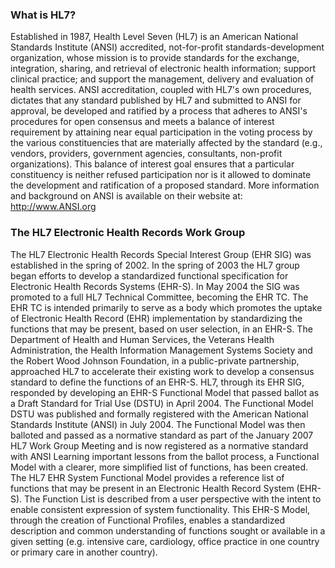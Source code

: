 ### What is HL7?

Established in 1987, Health Level Seven (HL7) is an American National Standards Institute (ANSI) accredited,
not-for-profit standards-development organization, whose mission is to provide standards for the exchange,
integration, sharing, and retrieval of electronic health information; support clinical practice; and support the
management, delivery and evaluation of health services. ANSI accreditation, coupled with HL7's own
procedures, dictates that any standard published by HL7 and submitted to ANSI for approval, be developed and
ratified by a process that adheres to ANSI's procedures for open consensus and meets a balance of interest
requirement by attaining near equal participation in the voting process by the various constituencies that are
materially affected by the standard (e.g., vendors, providers, government agencies, consultants, non-profit
organizations).
This balance of interest goal ensures that a particular constituency is neither refused
participation nor is it allowed to dominate the development and ratification of a proposed standard. More
information and background on ANSI is available on their website at: http://www.ANSI.org

### The HL7 Electronic Health Records Work Group

The HL7 Electronic Health Records Special Interest Group (EHR SIG) was established in the spring of 2002. In
the spring of 2003 the HL7 group began efforts to develop a standardized functional specification for Electronic
Health Records Systems (EHR-S). In May 2004 the SIG was promoted to a full HL7 Technical Committee,
becoming the EHR TC. The EHR TC is intended primarily to serve as a body which promotes the uptake of
Electronic Health Record (EHR) implementation by standardizing the functions that may be present, based on
user selection, in an EHR-S.
The Department of Health and Human Services, the Veterans Health Administration, the Health Information
Management Systems Society and the Robert Wood Johnson Foundation, in a public-private partnership,
approached HL7 to accelerate their existing work to develop a consensus standard to define the functions of an
EHR-S. HL7, through its EHR SIG, responded by developing an EHR-S Functional Model that passed ballot
as a Draft Standard for Trial Use (DSTU) in April 2004. The Functional Model DSTU was published and formally
registered with the American National Standards Institute (ANSI) in July 2004. The Functional Model was then
balloted and passed as a normative standard as part of the January 2007 HL7 Work Group Meeting and is now
registered as a normative standard with ANSI
Learning important lessons from the ballot process, a Functional Model with a clearer, more simplified list of
functions, has been created. The HL7 EHR System Functional Model provides a reference list of functions that
may be present in an Electronic Health Record System (EHR-S). The Function List is described from a user
perspective with the intent to enable consistent expression of system functionality. This EHR-S Model, through
the creation of Functional Profiles, enables a standardized description and common understanding of functions
sought or available in a given setting (e.g. intensive care, cardiology, office practice in one country or primary
care in another country).